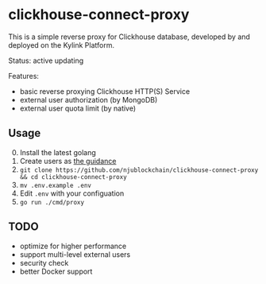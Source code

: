 # clickhouse-connect-proxy

This is a simple reverse proxy for Clickhouse database, developed by and deployed on the Kylink Platform.

Status: active updating

Features:
- basic reverse proxying Clickhouse HTTP(S) Service 
- external user authorization (by MongoDB)
- external user quota limit (by native)

## Usage

0. Install the latest golang
1. Create users as [the guidance](./USER_QUOTA.md)
2. `git clone https://github.com/njublockchain/clickhouse-connect-proxy && cd clickhouse-connect-proxy`  
3. `mv .env.example .env`
4. Edit `.env` with your configuation
5. `go run ./cmd/proxy`

## TODO

- optimize for higher performance
- support multi-level external users
- security check
- better Docker support

